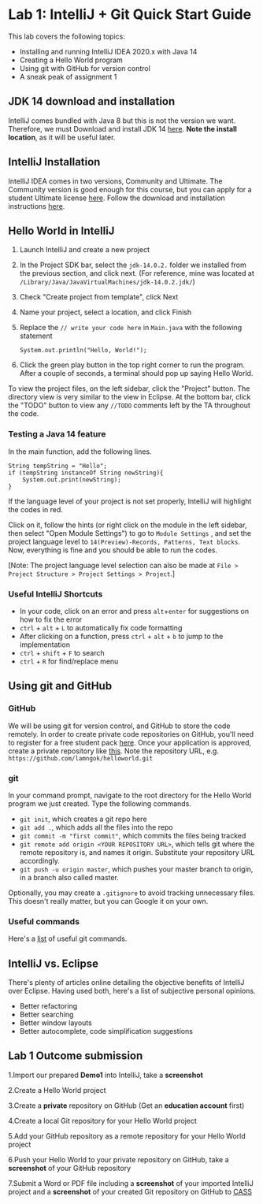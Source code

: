 # Lab 1: IntelliJ + Git Quick Start Guide
This lab covers the following topics:
* Installing and running IntelliJ IDEA 2020.x with Java 14
* Creating a Hello World program
* Using git with GitHub for version control
* A sneak peak of assignment 1

## JDK 14 download and installation
IntelliJ comes bundled with Java 8 but this is not the version we want. Therefore, we must Download and install JDK 14 [here](https://www.oracle.com/java/technologies/javase-jdk14-downloads.html). **Note the install location**, as it will be useful later.

## IntelliJ Installation
IntelliJ IDEA comes in two versions, Community and Ultimate. The Community version is good enough for this course, but you can apply for a student Ultimate license [here](https://www.jetbrains.com/student/). Follow the download and installation instructions [here](https://www.jetbrains.com/idea/download/). 

## Hello World in IntelliJ
1. Launch IntelliJ and create a new project

2. In the Project SDK bar, select the `jdk-14.0.2.` folder we installed from the previous section, and click next. (For reference, mine was located at `/Library/Java/JavaVirtualMachines/jdk-14.0.2.jdk/`)

3. Check "Create project from template", click Next

4. Name your project, select a location, and click Finish

5. Replace the `// write your code here` in `Main.java` with the following statement

   ```
   System.out.println("Hello, World!");
   ```

6. Click the green play button in the top right corner to run the program. After a couple of seconds, a terminal should pop up saying Hello World.

To view the project files, on the left sidebar, click the "Project" button. The directory view is very similar to the view in Eclipse. At the bottom bar, click the "TODO" button to view any `//TODO` comments left by the TA throughout the code.

### Testing a Java 14 feature

In the main function, add the following lines.

```
String tempString = "Hello";
if (tempString instanceOf String newString){
	System.out.print(newString);
}
```

If the language level of your project is not set properly, IntelliJ will highlight the codes in red. 

Click on it, follow the hints (or right click on the module in the left sidebar, then select "Open Module Settings") to go to `Module Settings` , and set the project language level to `14(Preview)-Records, Patterns, Text blocks`. Now, everything is fine and you should be able to run the codes. 

[Note: The project language level selection can also be made at `File > Project Structure > Project Settings > Project`.]



### Useful IntelliJ Shortcuts
* In your code, click on an error and press `alt`+`enter` for suggestions on how to fix the error
* `ctrl` + `alt` + `L` to automatically fix code formatting
* After clicking on a function, press `ctrl` + `alt` + `b` to jump to the implementation 
* `ctrl` + `shift` + `F` to search
* `ctrl` + `R` for find/replace menu

## Using git and GitHub
### GitHub
We will be using git for version control, and GitHub to store the code remotely. In order to create private code repositories on GitHub, you'll need to register for a free student pack [here](https://help.github.com/articles/applying-for-a-student-developer-pack/). Once your application is approved, create a private repository like [this](https://help.github.com/articles/create-a-repo/). Note the repository URL, e.g. `https://github.com/lamngok/helloworld.git`

### git
In your command prompt, navigate to the root directory for the Hello World program we just created. Type the following commands.  
* `git init`, which creates a git repo here
* `git add .`, which adds all the files into the repo
* `git commit -m "first commit"`, which commits the files being tracked
* `git remote add origin <YOUR REPOSITORY URL>`, which tells git where the remote repository is, and names it origin. Substitute your repository URL accordingly.
* `git push -u origin master`, which pushes your master branch to origin, in a branch also called master.  

Optionally, you may create a `.gitignore` to avoid tracking unnecessary files. This doesn't really matter, but you can Google it on your own.

### Useful commands
Here's a [list](https://confluence.atlassian.com/bitbucketserver/basic-git-commands-776639767.html) of useful git commands.



## IntelliJ vs. Eclipse

 There's plenty of articles online detailing the objective benefits of IntelliJ over Eclipse. Having used both, here's a list of subjective personal opinions.
 * Better refactoring
 * Better searching
 * Better window layouts
 * Better autocomplete, code simplification suggestions



## Lab 1 Outcome submission

1.Import our prepared **Demo1** into IntelliJ, take a **screenshot**

2.Create a Hello World project

3.Create a **private** repository on GitHub (Get an **education account** first)

4.Create a local Git repository for your Hello World project

5.Add your GitHub repository as a remote repository for your Hello World project

6.Push your Hello World to your private repository on GitHub, take a **screenshot** of your GitHub repository

7.Submit a Word or PDF file including a **screenshot** of your imported IntelliJ project and a **screenshot** of your created Git repository on GitHub to [CASS](https://course.cse.ust.hk/cass)